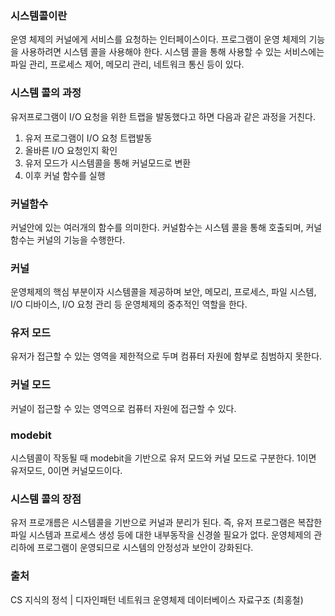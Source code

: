 ### 시스템콜이란

운영 체제의 커널에게 서비스를 요청하는 인터페이스이다. 프로그램이 운영 체제의 기능을 사용하려면 시스템 콜을 사용해야 한다. 시스템 콜을 통해 사용할 수 있는 서비스에는 파일 관리, 프로세스 제어, 메모리 관리, 네트워크 통신 등이 있다.

### 시스템 콜의 과정

유저프로그램이 I/O 요청을 위한 트랩을 발동했다고 하면 다음과 같은 과정을 거친다.

1. 유저 프로그램이 I/O 요청 트랩발동
2. 올바른 I/O 요청인지 확인
3. 유저 모드가 시스템콜을 통해 커널모드로 변환
4. 이후 커널 함수를 실행

### 커널함수

커널안에 있는 여러개의 함수를 의미한다. 커널함수는 시스템 콜을 통해 호출되며, 커널함수는 커널의 기능을 수행한다.

### 커널

운영체제의 핵심 부분이자 시스템콜을 제공하며 보안, 메모리, 프로세스, 파일 시스템, I/O 디바이스, I/O 요청 관리 등 운영체제의 중추적인 역할을 한다.

### 유저 모드

유저가 접근할 수 있는 영역을 제한적으로 두며 컴퓨터 자원에 함부로 침범하지 못한다.

### 커널 모드

커널이 접근할 수 있는 영역으로 컴퓨터 자원에 접근할 수 있다.

### modebit

시스템콜이 작동될 때 modebit을 기반으로 유저 모드와 커널 모드로 구분한다. 1이면 유저모드, 0이면 커널모드이다.

### 시스템 콜의 장점

유저 프로개름은 시스템콜을 기반으로 커널과 분리가 된다. 즉, 유저 프로그램은 복잡한 파일 시스템과 프로세스 생성 등에 대한 내부동작을 신경쓸 필요가 없다. 운영체제의 관리하에 프로그램이 운영되므로 시스템의 안정성과 보안이 강화된다.

### 출처

CS 지식의 정석 | 디자인패턴 네트워크 운영체제 데이터베이스 자료구조 (최홍철)
